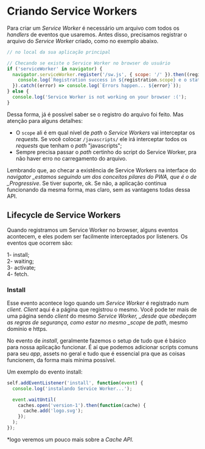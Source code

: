 # Criando Service Workers

Para criar um _Service Worker_ é necessário um arquivo com todos os _handlers_ de eventos que usaremos. Antes disso, precisamos registrar o arquivo do _Service Worker_ criado, como no exemplo abaixo.

```js
// no local da sua aplicação principal

// Checando se existe o Service Worker no browser do usuário
if ('serviceWorker' in navigator) {
  navigator.serviceWorker.register('/sw.js', { scope: '/' }).then((registration) => {
    console.log(`Registration success in ${registration.scope} e o status é ${registration.state}`);
  }).catch((error) => console.log(`Errors happen... ${error}`));
} else {
  console.log('Service Worker is not working on your browser :(');
}
```

Dessa forma, já é possível saber se o registro do arquivo foi feito. Mas atenção para alguns detalhes:

* O `scope` ali é em qual nível de _path_ o _Service Workers_ vai interceptar os _requests_. Se você colocar `/javascripts/` ele irá interceptar todos os _requests_ que tenham o _path_ "javascripts";
* Sempre precisa passar o _path_ certinho do script do Service Worker, pra não haver erro no carregamento do arquivo.

Lembrando que, ao checar a existência de Service Workers na interface do _navigator \_estamos seguindo um dos conceitos pilares do PWA, que é o de \_Progressive_. Se tiver suporte, ok. Se não, a aplicação continua funcionando da mesma forma, mas claro, sem as vantagens todas dessa API.

## Lifecycle de Service Workers

Quando registramos um Service Worker no browser, alguns eventos acontecem, e eles podem ser facilmente interceptados por listeners. Os eventos que ocorrem são:

1- install;  
2- waiting;  
3- activate;  
4- fetch.

### Install

Esse evento acontece logo quando um _Service Worker_ é registrado num _client_. _Client_ aqui é a página que registrou o mesmo. Você pode ter mais de uma página sendo _client_ do mesmo _Service Worker, \_desde que obedeçam as regras de segurança, como estar no mesmo \_scope_ de _path_, mesmo domínio e https.

No evento de _install_, geralmente fazemos o setup de tudo que é básico para nossa aplicação funcionar. É aí que podemos adicionar scripts comuns para seu _app_, assets no geral e tudo que é essencial pra que as coisas funcionem, da forma mais mínima possível.

Um exemplo do evento install:

```js
self.addEventListener('install', function(event) {
  console.log('instalando Service Worker...');

  event.waitUntil(
    caches.open('version-1').then(function(cache) {
      cache.add('logo.svg');
    });
  );
});
```

\*logo veremos um pouco mais sobre a _Cache API._

